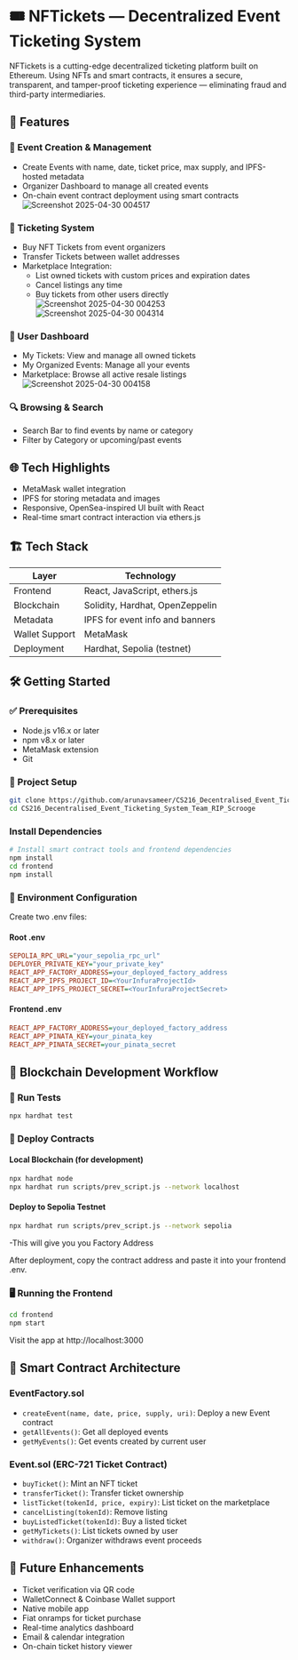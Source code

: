 # 🎟️ NFTickets — Decentralized Event Ticketing System

NFTickets is a cutting-edge decentralized ticketing platform built on Ethereum. Using NFTs and smart contracts, it ensures a secure, transparent, and tamper-proof ticketing experience — eliminating fraud and third-party intermediaries.

## 🚀 Features

### 🧾 Event Creation & Management
- Create Events with name, date, ticket price, max supply, and IPFS-hosted metadata
- Organizer Dashboard to manage all created events
- On-chain event contract deployment using smart contracts
![Screenshot 2025-04-30 004517](https://github.com/user-attachments/assets/d4d85276-95f3-4fcc-a67e-7409bda92ddf)

### 🎫 Ticketing System
- Buy NFT Tickets from event organizers
- Transfer Tickets between wallet addresses
- Marketplace Integration:
  - List owned tickets with custom prices and expiration dates
  - Cancel listings any time
  - Buy tickets from other users directly
 ![Screenshot 2025-04-30 004253](https://github.com/user-attachments/assets/512d639a-a8a0-4752-addc-f69e76a1ed59)
![Screenshot 2025-04-30 004314](https://github.com/user-attachments/assets/8774abfa-597f-4667-b8e5-f627d929b9c9)


### 👤 User Dashboard
- My Tickets: View and manage all owned tickets
- My Organized Events: Manage all your events
- Marketplace: Browse all active resale listings
![Screenshot 2025-04-30 004158](https://github.com/user-attachments/assets/0eb84021-15ee-4685-89d5-fbe777cb057b)


### 🔍 Browsing & Search
- Search Bar to find events by name or category
- Filter by Category or upcoming/past events

## 🌐 Tech Highlights
- MetaMask wallet integration
- IPFS for storing metadata and images
- Responsive, OpenSea-inspired UI built with React
- Real-time smart contract interaction via ethers.js

## 🏗️ Tech Stack

| Layer | Technology |
|-------|------------|
| Frontend | React, JavaScript, ethers.js |
| Blockchain | Solidity, Hardhat, OpenZeppelin |
| Metadata | IPFS for event info and banners |
| Wallet Support | MetaMask |
| Deployment | Hardhat, Sepolia (testnet) |

## 🛠️ Getting Started

### ✅ Prerequisites
- Node.js v16.x or later
- npm v8.x or later
- MetaMask extension
- Git

### 🔧 Project Setup
```bash
git clone https://github.com/arunavsameer/CS216_Decentralised_Event_Ticketing_System_Team_RIP_Scrooge.git
cd CS216_Decentralised_Event_Ticketing_System_Team_RIP_Scrooge
```

### Install Dependencies
```bash
# Install smart contract tools and frontend dependencies
npm install
cd frontend
npm install
```

### 📄 Environment Configuration
Create two .env files:

#### Root .env
```ini
SEPOLIA_RPC_URL="your_sepolia_rpc_url"
DEPLOYER_PRIVATE_KEY="your_private_key"
REACT_APP_FACTORY_ADDRESS=your_deployed_factory_address
REACT_APP_IPFS_PROJECT_ID=<YourInfuraProjectId>
REACT_APP_IPFS_PROJECT_SECRET=<YourInfuraProjectSecret>
```

#### Frontend .env
```ini
REACT_APP_FACTORY_ADDRESS=your_deployed_factory_address
REACT_APP_PINATA_KEY=your_pinata_key
REACT_APP_PINATA_SECRET=your_pinata_secret
```

## 🔗 Blockchain Development Workflow

### 🧪 Run Tests
```bash
npx hardhat test
```

### 🚀 Deploy Contracts

#### Local Blockchain (for development)
```bash
npx hardhat node
npx hardhat run scripts/prev_script.js --network localhost
```


#### Deploy to Sepolia Testnet
```bash
npx hardhat run scripts/prev_script.js --network sepolia
```

-This will give you you Factory Address

After deployment, copy the contract address and paste it into your frontend .env.

### 🖥️ Running the Frontend
```bash
cd frontend
npm start
```

Visit the app at http://localhost:3000

## 🧠 Smart Contract Architecture

### EventFactory.sol
- `createEvent(name, date, price, supply, uri)`: Deploy a new Event contract
- `getAllEvents()`: Get all deployed events
- `getMyEvents()`: Get events created by current user

### Event.sol (ERC-721 Ticket Contract)
- `buyTicket()`: Mint an NFT ticket
- `transferTicket()`: Transfer ticket ownership
- `listTicket(tokenId, price, expiry)`: List ticket on the marketplace
- `cancelListing(tokenId)`: Remove listing
- `buyListedTicket(tokenId)`: Buy a listed ticket
- `getMyTickets()`: List tickets owned by user
- `withdraw()`: Organizer withdraws event proceeds


## 🔮 Future Enhancements
- Ticket verification via QR code
- WalletConnect & Coinbase Wallet support
- Native mobile app
- Fiat onramps for ticket purchase
- Real-time analytics dashboard
- Email & calendar integration
- On-chain ticket history viewer

